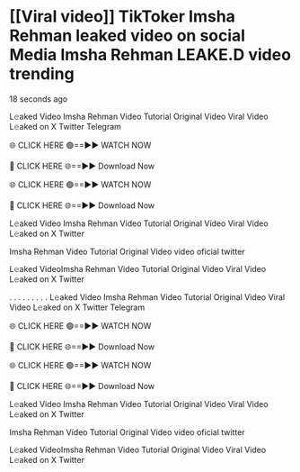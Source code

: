 # [[Viral video]] TikToker Imsha Rehman leaked video on social Media Imsha Rehman LEAKE.D video trending
18 seconds ago

L𝚎aked Video Imsha Rehman Video Tutorial Original Video Viral Video L𝚎aked on X Twitter Telegram

🌐 CLICK HERE 🟢==►► WATCH NOW

🔴 CLICK HERE 🌐==►► Download Now 

🌐 CLICK HERE 🟢==►► WATCH NOW

🔴 CLICK HERE 🌐==►► Download Now  

L𝚎aked Video Imsha Rehman Video Tutorial Original Video Viral Video L𝚎aked on X Twitter

Imsha Rehman Video Tutorial Original Video video oficial twitter

L𝚎aked VideoImsha Rehman Video Tutorial Original Video Viral Video L𝚎aked on X Twitter 










.
.
.
.
.
.
.
.
.
L𝚎aked Video Imsha Rehman Video Tutorial Original Video Viral Video L𝚎aked on X Twitter Telegram

🌐 CLICK HERE 🟢==►► WATCH NOW

🔴 CLICK HERE 🌐==►► Download Now 

🌐 CLICK HERE 🟢==►► WATCH NOW

🔴 CLICK HERE 🌐==►► Download Now  

L𝚎aked Video Imsha Rehman Video Tutorial Original Video Viral Video L𝚎aked on X Twitter

Imsha Rehman Video Tutorial Original Video video oficial twitter

L𝚎aked VideoImsha Rehman Video Tutorial Original Video Viral Video L𝚎aked on X Twitter 
